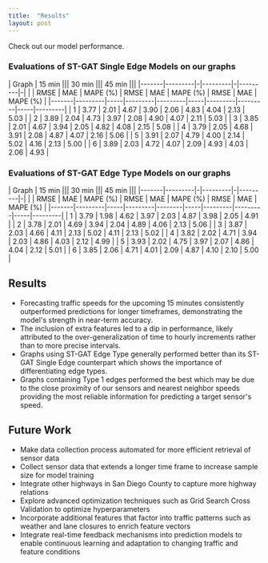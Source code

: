 ```yaml
---
title:  "Results"
layout: post
---
```

Check out our model performance. 


### Evaluations of ST-GAT Single Edge Models on our graphs

| Graph | 15 min ||| 30 min ||| 45 min |||
|-------|---------|-|---------|-|---------|-|
|       | RMSE    | MAE | MAPE (%) | RMSE    | MAE | MAPE (%) | RMSE    | MAE | MAPE (%) |
|-------|---------|-----|---------|---------|-----|---------|---------|-----|---------|
| 1     | 3.77    | 2.01 | 4.67    | 3.90    | 2.06 | 4.83    | 4.04    | 2.13 | 5.03    |
| 2     | 3.89    | 2.04 | 4.73    | 3.97    | 2.08 | 4.90    | 4.07    | 2.11 | 5.03    |
| 3     | 3.85    | 2.01 | 4.67    | 3.94    | 2.05 | 4.82    | 4.08    | 2.15 | 5.08    |
| 4     | 3.79    | 2.05 | 4.68    | 3.91    | 2.08 | 4.87    | 4.07    | 2.16 | 5.06    |
| 5     | 3.91    | 2.07 | 4.79    | 4.00    | 2.14 | 5.02    | 4.16    | 2.13 | 5.00    |
| 6     | 3.89    | 2.03 | 4.72    | 4.07    | 2.09 | 4.93    | 4.03    | 2.06 | 4.93    |

### Evaluations of ST-GAT Edge Type Models on our graphs

| Graph | 15 min ||| 30 min ||| 45 min |||
|-------|---------|-|---------|-|---------|-|
|       | RMSE    | MAE | MAPE (%) | RMSE   | MAE | MAPE (%) | RMSE    | MAE | MAPE (%) |
|-------|---------|-----|---------|--------|-----|---------|---------|-----|---------|
| 1     | 3.79    | 1.98 | 4.62    | 3.97   | 2.03 | 4.87    | 3.98    | 2.05 | 4.91    |
| 2     | 3.78    | 2.01 | 4.69    | 3.94   | 2.04 | 4.89    | 4.06    | 2.13 | 5.06    |
| 3     | 3.87    | 2.03 | 4.66    | 4.11   | 2.13 | 5.02    | 4.11    | 2.13 | 5.02    |
| 4     | 3.82    | 2.02 | 4.71    | 3.94   | 2.03 | 4.86    | 4.03    | 2.12 | 4.99    |
| 5     | 3.93    | 2.02 | 4.75    | 3.97   | 2.07 | 4.86    | 4.04    | 2.12 | 5.01    |
| 6     | 3.85    | 2.06 | 4.71    | 4.01   | 2.09 | 4.87    | 4.10    | 2.10 | 5.00    |


## Results
- Forecasting traffic speeds for the upcoming 15 minutes consistently outperformed predictions for longer timeframes, demonstrating the model's strength in near-term accuracy. 
- The inclusion of extra features led to a dip in performance, likely attributed to the over-generalization of time to hourly increments rather than to more precise intervals. 
- Graphs using ST-GAT Edge Type generally performed better than its ST-GAT Single Edge counterpart which shows the importance of differentiating edge types. 
- Graphs containing Type 1 edges performed the best which may be due to the close proximity of our sensors and nearest neighbor speeds providing the most reliable information for predicting a target sensor's speed.
        
## Future Work
- Make data collection process automated for more efficient retrieval of sensor data
- Collect sensor data that extends a longer time frame to increase sample size for model training
- Integrate other highways in San Diego County to capture more highway relations
- Explore advanced optimization techniques such as Grid Search Cross Validation to optimize hyperparameters
- Incorporate additional features that factor into traffic patterns such as weather and lane closures to enrich feature vectors 
- Integrate real-time feedback mechanisms into prediction models to enable continuous learning and adaptation to changing traffic and feature conditions
